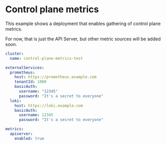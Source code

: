 # Control plane metrics

This example shows a deployment that enables gathering of control plane metrics.

For now, that is just the API Server, but other metric sources will be added soon.

```yaml
cluster:
  name: control-plane-metrics-test

externalServices:
  prometheus:
    host: https://prometheus.example.com
    tenantId: 1000
    basicAuth:
      username: "12345"
      password: "It's a secret to everyone"
  loki:
    host: https://loki.example.com
    basicAuth:
      username: 12345
      password: "It's a secret to everyone"

metrics:
  apiserver:
    enabled: true
```
